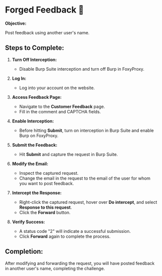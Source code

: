 # Forged Feedback 📝

**Objective:**

Post feedback using another user's name.

## Steps to Complete:

1. **Turn Off Interception:**

   - Disable Burp Suite interception and turn off Burp in FoxyProxy.

2. **Log In:**

   - Log into your account on the website.

3. **Access Feedback Page:**

   - Navigate to the **Customer Feedback** page.
   - Fill in the comment and CAPTCHA fields.

4. **Enable Interception:**

   - Before hitting **Submit**, turn on interception in Burp Suite and enable Burp on FoxyProxy.

5. **Submit the Feedback:**

   - Hit **Submit** and capture the request in Burp Suite.

6. **Modify the Email:**

   - Inspect the captured request.
   - Change the email in the request to the email of the user for whom you want to post feedback.

7. **Intercept the Response:**

   - Right-click the captured request, hover over **Do intercept**, and select **Response to this request**.
   - Click the **Forward** button.

8. **Verify Success:**
   - A status code "2" will indicate a successful submission.
   - Click **Forward** again to complete the process.

## Completion:

After modifying and forwarding the request, you will have posted feedback in another user's name, completing the challenge.
